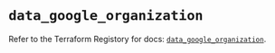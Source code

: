 # `data_google_organization`

Refer to the Terraform Registory for docs: [`data_google_organization`](https://registry.terraform.io/providers/hashicorp/google-beta/5.0.0/docs/data-sources/google_organization).
